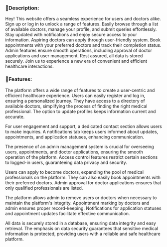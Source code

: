 <h3>📝Description: </h3> 
Hey! This website offers a seamless experience for users and doctors alike. Sign up or log in to unlock a range of features. Easily browse through a list of available doctors, manage your profile, and submit queries effortlessly. Stay updated with notifications and enjoy secure access to your information. Aspiring doctors can apply through user-friendly system. Book appointments with your preferred doctors and track their completion status. Admin features ensure smooth operations, including approval of doctor applications and user management. Rest assured, all data is stored securely. Join us to experience a new era of convenient and efficient healthcare interactions.
<h3>📙Features: </h3>
The platform offers a wide range of features to create a user-centric and efficient healthcare experience. Users can easily register and log in, ensuring a personalized journey. They have access to a directory of available doctors, simplifying the process of finding the right medical professional. The option to update profiles keeps information current and accurate.

For user engagement and support, a dedicated contact section allows users to make inquiries. A notifications tab keeps users informed about updates, appointments, and application statuses, enhancing communication.

The presence of an admin management system is crucial for overseeing users, appointments, and doctor applications, ensuring the smooth operation of the platform. Access control features restrict certain sections to logged-in users, guaranteeing data privacy and security.

Users can apply to become doctors, expanding the pool of medical professionals on the platform. They can also easily book appointments with their preferred doctors. Admin approval for doctor applications ensures that only qualified professionals are listed.

The platform allows admin to remove users or doctors when necessary to maintain the platform's integrity. Appointment marking by doctors and admin ensures proper record-keeping. Notifications for application statuses and appointment updates facilitate effective communication.

All data is securely stored in a database, ensuring data integrity and easy retrieval. The emphasis on data security guarantees that sensitive medical information is protected, providing users with a reliable and safe healthcare platform.
